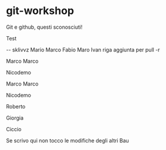# git-workshop
 
Git e github, questi sconosciuti!

Test

-- sklivvz
Mario
Marco
Fabio
Maro
Ivan
riga aggiunta per pull -r

Marco Marco

Nicodemo

Marco Marco


Nicodemo


Roberto

Giorgia


Ciccio

Se scrivo qui non tocco le modifiche degli altri
Bau